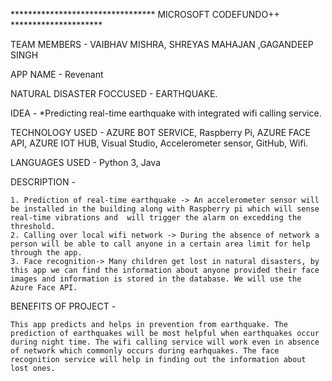 ********************************* MICROSOFT CODEFUNDO++ *********************

TEAM MEMBERS - VAIBHAV MISHRA, SHREYAS MAHAJAN ,GAGANDEEP SINGH
			
APP NAME - Revenant 

NATURAL DISASTER FOCCUSED - EARTHQUAKE. 

IDEA - *Predicting real-time earthquake with integrated wifi calling service.

TECHNOLOGY USED - AZURE BOT SERVICE, Raspberry Pi, AZURE FACE API, AZURE IOT HUB, Visual Studio, Accelerometer sensor, GitHub, Wifi.  

LANGUAGES USED -  Python 3, Java

DESCRIPTION - 
		
	1. Prediction of real-time earthquake -> An accelerometer sensor will be installed in the building along with Raspberry pi which will sense real-time vibrations and  will trigger the alarm on excedding the threshold. 
	2. Calling over local wifi network -> During the absence of network a person will be able to call anyone in a certain area limit for help through the app.  
	3. Face recognition-> Many children get lost in natural disasters, by this app we can find the information about anyone provided their face images and information is stored in the database. We will use the Azure Face API.

BENEFITS OF PROJECT -

	This app predicts and helps in prevention from earthquake. The prediction of earthquakes will be most helpful when earthquakes occur during night time. The wifi calling service will work even in absence of network which commonly occurs during earhquakes. The face recognition service will help in finding out the information about lost ones. 
